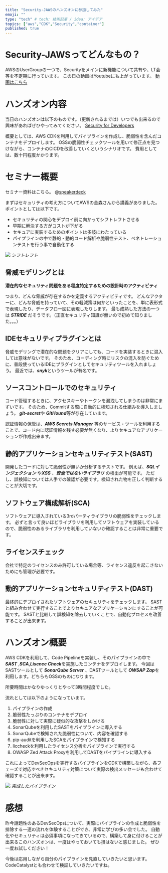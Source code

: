 ```yaml
---
title: "Security-JAWSのハンズオンに参加してみた"
emoji: ""
type: "tech" # tech: 技術記事 / idea: アイデア
topics: ["aws","CDK","Security","container"]
published: true
---
```


# Security-JAWSってどんなもの？

AWSのUserGroupの一つで、Securityをメインに新機能について共有や、LT会等を不定期に行っています。
この日の動画はYoutubeにも上がっています。
[動画はこちら](https://www.youtube.com/live/8NIpg1uGUSk?feature=share)



# ハンズオン内容

当日のハンズオンは以下のものです。（更新されるまでは）いつでも出来るので興味があればぜひやってみてください。
[Security for Developers](https://catalog.workshops.aws/sec4devs/ja-JP/module1)

概要としては、AWS CDKを利用してパイプラインを作成し、脆弱性を含んだコンテナをデプロイします。
OSSの脆弱性チェックツールを用いて修正点を見つけながら、コンテナのCICDを改善していくというシナリオです。
費用としては、数十円程度かかります。


# セミナー概要

セミナー資料はこちら。
@[speakerdeck](0105788bc38e41a185d4e996cf6276df)

まずはセキュリティの考え方についてAWSの金森さんから講義がありました。
ポイントとしては以下です。

* セキュリティの関心をデプロイ前に向かってシフトレフトさせる
* 早期に解決する方がコストが下がる
* セキュアに実装するためのポイントは多岐にわたっている
* パイプラインの中で静的・動的コード解析や脆弱性テスト、ペネトレーションテストを行う事で自動化する


![](https://storage.googleapis.com/zenn-user-upload/1a246ec81839-20230218.png)
*シフトレフト*

## 脅威モデリングとは

**潜在的なセキュリティ問題をある程度特定するための設計時のアクティビティ**

つまり、どんな脅威が存在するかを定義するアクティビティです。
どんなアクターに、どんな脅威を持っていて、その軽減策は何かといったことを、単に表形式で表現したり、データフロー図に表現したりします。
最も成熟した方法の一つは ***STRIDE*** だそうです。（正直セキュリティ知識が無いので初めて知りました。。。）


## IDEセキュリティプラグインとは

脅威モデリングで潜在的な問題をクリアにしても、コードを実装するときに混入しては意味がないです。
そのため、コーディング時にリスクの混入を防ぐために、普段使っているIDEにプラグインとしてセキュリティツールを入れましょう。
最近では、***snyk***というツールが有名です。


## ソースコントロールでのセキュリティ

コード管理するときに、アクセスキーやトークンを漏洩してしまうのは非常にまずいです。
そのため、Commitする際に自動的に検知される仕組みを導入しましょう。
***git-secret***や ***GitHound***等が存在しています。

認証情報の保管は、***AWS Secrets Manager*** 等のサービス・ツールを利用することで、コード内に認証情報を残す必要が無くなり、よりセキュアなアプリケーションが作成出来ます。


## 静的アプリケーションセキュリティテスト(SAST)

開発したコードに対して脆弱性が無いか分析するテストです。
例えば、***SQLインジェクション*** や***XSS*** 、***安全ではないライブラリ*** の検出が可能です。
ただし、誤検知については人手での確認が必要です。検知された物を正しく判断することが大切です。


## ソフトウェア構成解析(SCA)

ソフトウェアに導入されている3rdパーティライブラリの脆弱性をチェックします。
必ずと言って良いほどライブラリを利用してソフトウェアを実装しているので、脆弱性のあるライブラリを利用していないか確認することは非常に重要です。


## ライセンスチェック

会社で特定のライセンスのみ許可している場合等、ライセンス違反を起こさないためにも管理が必要です。


## 動的アプリケーションセキュリティテスト(DAST)

最終的にデプロイされたソフトウェアのセキュリティをチェックします。
SASTと組み合わせて実行することでよりセキュアなアプリケーションにすることが可能です。
SASTと比較して誤検知を除去していくことで、自動化プロセスを改善することが出来ます。



# ハンズオン概要

AWS CDKを利用して、Code Pipelineを実装し、そのパイプラインの中で ***SAST*** ,***SCA***,***Lisence Check***を実施したコンテナをデプロイします。
今回はSASTツールとして ***SonarQube Server*** 、DASTツールとして ***OWSAP Zap***を利用します。どちらもOSSのものになります。

所要時間はかなりゆっくりとやって3時間程度でした。

流れとしては以下のようになっています。
 1. パイプラインの作成
 2. 脆弱性たっぷりのコンテナをデプロイ
 3. 脆弱性に対して実際に疑似的な攻撃をしかける
 4. SonarQubeを利用したSASTをパイプラインに導入する
 5. SonarQubeで検知された脆弱性について、内容を確認する
 6. pip-auditを利用したSCAをパイプラインで検知する
 7. liccheckを利用したライセンス分析をパイプラインで実行する
 8. OWASP Zed Attack Proxyを利用してDASTをパイプラインに導入する

これによってDevSecOpsを実行するパイプラインをCDKで構築しながら、各フェーズで対応すべきセキュリティ対策について実際の検出メッセージも合わせて確認することが出来ます。

![](https://storage.googleapis.com/zenn-user-upload/d127840d2390-20230218.png)
*完成したパイプライン*


# 感想

昨今話題性のあるDevSecOpsについて、実際にパイプラインの作成と脆弱性を排除する一連の流れを体験することができ、非常に学びの多い会でした。
自動化やセキュリティは必須事項になってきているので、構築して身に付けることが出来るこのハンズオンは、一度はやっておいても損はないと感じました。
ぜひ一度お試しください！

今後は応用しながら自分のパイプラインを見直していきたいと思います。
CodeCatalystとも合わせて検証していきたいですね。
